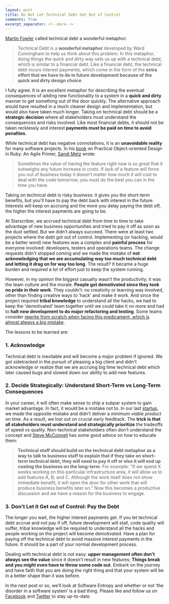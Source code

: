 ```yaml
---
layout: post
title: Do Not Let Technical Debt Get Out of Control
comments: True
excerpt_separator: <!--more-->
---
```


[Martin Fowler](http://martinfowler.com/bliki/TechnicalDebt.html) called technical debt a wonderful metaphor:

> Technical Debt is a **wonderful metaphor** developed by Ward Cunningham to help us think about this problem. In this metaphor, doing things the quick and dirty way sets us up with a technical debt, which is similar to a financial debt. Like a financial debt, the technical debt incurs interest payments, which come in the form of the **extra effort that we have to do in future development because of the quick and dirty design choice**.

I fully agree. It is an excellent metaphor for describing the eventual consequences of adding new functionality to a system in a **quick and dirty** manner to get something out of the door quickly. The alternative approach would have resulted in a much cleaner design and implementation, but would also have taken much longer. Taking on technical debt should be a **strategic decision** where all stakeholders must understand the consequences and risks involved. Like most financial debts, it should not be taken recklessly and interest **payments must be paid on time to avoid penalties**.

 <!--more-->

While technical debt has negative connotations, it is an **unavoidable reality** for many software projects. In his [book](http://www.amazon.com/Practical-Object-Oriented-Design-Ruby-Addison-Wesley/dp/0321721330) on Practical Object-oriented Design in Ruby: An Agile Primer, [Sandi Metz](http://www.sandimetz.com/) wrote:

> Sometimes the value of having the feature right now is so great that it outweighs any future increase in costs. If lack of a feature will force you out of business today it doesn’t matter how much it will cost to deal with the code tomorrow; you must do the best you can in the time you have.

Taking on technical debt is risky business: it gives you the short-term benefits, but you'll have to pay the debt back with interest in the future. Interests will keep on accruing and the more you delay paying the debt off, the higher the interest payments are going to be.

At Starscriber, we accrued technical debt from time to time to take advantage of new business opportunities and tried to pay it off as soon as the dust settled. But we didn’t always succeed. There were at least two projects where the debt got out of control. Implementing (or hacking, would be a better word) new features was a complex and **painful process** for everyone involved: developers, testers and operations teams. The change requests didn't stopped coming and we made the mistake of **not acknowledging that we are accumulating way too much technical debt and letting it drag on for way too long**. The result? It became a huge burden and required a lot of effort just to keep the system running.

However, in my opinion the biggest casualty wasn’t the productivity; it was the team culture and the morale. **People got demotivated since they took no pride in their work**. They couldn’t: no creativity or learning was involved, other than finding creative ways to ‘hack’ and make it work. And since the project required **tribal knowledge** to understand all the hacks, we had to keep the 'demotivated' team together until we could take it no more and had to **halt new development to do major refactoring and testing**. Some teams consider [rewrite from scratch when facing this predicament, which is almost always a big mistake](http://codeahoy.com/2016/04/21/when-to-rewrite-from-scratch-autopsy-of-a-failed-software/).

The lessons to be learned are:

### 1. Acknowledge
Technical debt is inevitable and will become a major problem if ignored. We got sidetracked in the pursuit of pleasing a big client and didn't acknowledge or realize that we are accruing big time technical debt which later caused bugs and slowed down our ability to add new features.

### 2. Decide Strategically: Understand Short-Term vs Long-Term Consequences
In your career, it will often make sense to ship a subpar system to gain market advantage. In fact, it would be a mistake not to. In our last [startup](http://www.paperistic.com/), we made the opposite mistake and didn’t deliver a *minimum viable product* on time. As a result, we lost out on crucial early feedback. The **trick is that all stakeholders must understand and strategically prioritize** the tradeoffs of speed vs quality. Non-technical stakeholders often don’t understand the concept and [Steve McConnell](http://www.ontechnicaldebt.com/blog/steve-mcconnell-on-categorizing-managing-technical-debt/) has some good advice on how to educate them:

> **Technical staff should build on the technical debt metaphor as a way to talk to business staff to explain that if they take on short-term technical debt, they will need to pay it off or else it will end up costing the business on the long-term**. For example: “If we spend X weeks working on this particular infrastructure area, it will allow us to add features A, B, and C. Although the work itself does not show immediate benefit, it will open the door for other work that will produce business benefits later on.”  Now this becomes a productive discussion and we have a reason for the business to engage.

### 3. Don't Let it Get out of Control: Pay the Debt
The longer you wait, the higher interest payments get. If you let technical debt accrue and not pay if off, future development will stall, code quality will suffer, tribal knowledge will be required to understand all the hacks and people working on the project will become demotivated. Have a plan for paying off the technical debt to avoid massive interest payments in the future. It should be a part of your normal development process.

Dealing with technical debt is not easy: **upper management often don't always see the value** since it doesn't result in new features; **Things break and you might even have to throw some code out**. Embark on the journey and have faith that you are doing the right thing and that your system will be in a better shape than it was before.

In the next post or so, we’ll look at Software Entropy and whether or not ‘the disorder in a software system’ is a bad thing. Please like and follow us on [Facebook](https://www.facebook.com/codeahoy) and [Twitter](http://twitter.com/codeahoy) to stay up-to-date.
